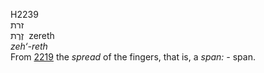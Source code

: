 H2239  
זרת  
זֶרֶת ‎ zereth  
*zeh‘-reth*  
From [2219](h2219) the *spread* of the fingers, that is, a *span: -*
span.  
